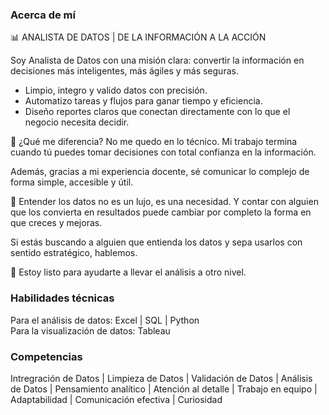 <link rel="stylesheet" href="/assets/css/hide-footer.css">

### Acerca de mí
📊 ANALISTA DE DATOS | DE LA INFORMACIÓN A LA ACCIÓN

Soy Analista de Datos con una misión clara:
convertir la información en decisiones más inteligentes, más ágiles y más seguras.

- Limpio, integro y valido datos con precisión.
- Automatizo tareas y flujos para ganar tiempo y eficiencia.
- Diseño reportes claros que conectan directamente con lo que el negocio necesita decidir.

🎯 ¿Qué me diferencia?
No me quedo en lo técnico. Mi trabajo termina cuando tú puedes tomar decisiones con total confianza en la información.

Además, gracias a mi experiencia docente, sé comunicar lo complejo de forma simple, accesible y útil.

🧠 Entender los datos no es un lujo, es una necesidad.
Y contar con alguien que los convierta en resultados puede cambiar por completo la forma en que creces y mejoras.

Si estás buscando a alguien que entienda los datos y sepa usarlos con sentido estratégico, hablemos.

📩 Estoy listo para ayudarte a llevar el análisis a otro nivel.

### Habilidades técnicas
Para el análisis de datos: Excel | SQL | Python  
Para la visualización de datos: Tableau

### Competencias
Intregración de Datos | Limpieza de Datos | Validación de Datos | Análisis de Datos | Pensamiento analítico | Atención al detalle | Trabajo en equipo | Adaptabilidad | Comunicación efectiva | Curiosidad 

